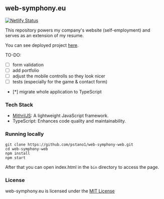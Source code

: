 ## web-symphony.eu

[![Netlify Status](https://api.netlify.com/api/v1/badges/81133a66-d70c-4f8b-b313-60adce54ce42/deploy-status)](https://app.netlify.com/sites/web-symphony-website/deploys)

This repository powers my company's website (self-employment) and serves as an extension of my resume.

You can see deployed project [here](https://web-symphony.eu).

TO-DO:
- [ ] form validation
- [ ] add portfolio 
- [ ] adjust the mobile controlls so they look nicer
- [ ] tests (especially for the game & contact form)
- [*] migrate whole application to TypeScript

### Tech Stack

- [MithrilJS](https://mithril.js.org/): A lightweight JavaScript framework.
- TypeScript: Enhances code quality and maintainability.


### Running locally

```console
git clone https://github.com/pstano1/web-symphony-web.git
cd web-symphony-web
npm install
npm start
```

After that you can open index.html in the `bin` directory to access the page.

### License

web-symphony.eu is licensed under the [MIT License](https://opensource.org/licenses/MIT)